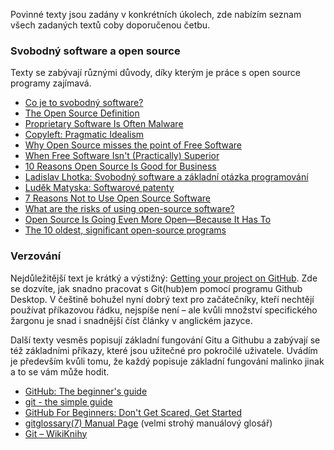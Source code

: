 Povinné texty jsou zadány v konkrétních úkolech, zde nabízím seznam všech zadaných textů coby doporučenou četbu.

### Svobodný software a open source

Texty se zabývají různými důvody, díky kterým je práce s open source programy zajímavá.

- [Co je to svobodný software?](http://www.gnu.org/philosophy/free-sw.cs.html)
- [The Open Source Definition](https://opensource.org/definition)
- [Proprietary Software Is Often Malware](http://www.gnu.org/philosophy/proprietary.html)
- [Copyleft: Pragmatic Idealism](http://www.gnu.org/philosophy/pragmatic.html)
- [Why Open Source misses the point of Free Software](http://www.gnu.org/philosophy/open-source-misses-the-point.html)
- [When Free Software Isn't (Practically) Superior](http://www.gnu.org/philosophy/when-free-software-isnt-practically-superior.html)
- [10 Reasons Open Source Is Good for Business](http://www.pcworld.com/article/209891/10_reasons_open_source_is_good_for_business.html)
- [Ladislav Lhotka: Svobodný software a základní otázka programování](http://webserver.ics.muni.cz/bulletin/articles/324.html)
- [Luděk Matyska: Softwarové patenty](http://webserver.ics.muni.cz/bulletin/articles/331.html)
- [7 Reasons Not to Use Open Source Software](http://www.cio.com/article/2378859/open-source-tools/7-reasons-not-to-use-open-source-software.html)
- [What are the risks of using open-source software?](https://powermore.dell.com/technology/risks-using-open-source-software/)
- [Open Source Is Going Even More Open—Because It Has To](http://www.wired.com/2015/07/open-source-going-even-openbecause/)
- [The 10 oldest, significant open-source programs](http://www.zdnet.com/article/the-10-oldest-significant-open-source-programs/)

### Verzování

Nejdůležitější text je krátký a výstižný: [Getting your project on GitHub](https://guides.github.com/introduction/getting-your-project-on-github/). Zde se dozvíte, jak snadno pracovat s Git(hub)em pomocí programu Github Desktop. V češtině bohužel nyní dobrý text pro začátečníky, kteří nechtějí používat příkazovou řádku, nejspíše není &ndash; ale kvůli množství specifického žargonu je snad i snadnější číst články v anglickém jazyce.

Další texty vesměs popisují základní fungování Gitu a Githubu a zabývají se též základními příkazy, které jsou užitečné pro pokročilé uživatele. Uvádím je především kvůli tomu, že každý popisuje základní fungování malinko jinak a to se vám může hodit.

- [GitHub: The beginner's guide](https://www.pluralsight.com/blog/software-development/github-tutorial)
- [git - the simple guide](http://rogerdudler.github.io/git-guide/)
- [GitHub For Beginners: Don't Get Scared, Get Started](http://readwrite.com/2013/09/30/understanding-github-a-journey-for-beginners-part-1)
- [gitglossary(7) Manual Page](https://www.kernel.org/pub/software/scm/git/docs/gitglossary.html) (velmi strohý manuálový glosář)
- [Git – WikiKnihy](https://cs.wikibooks.org/wiki/Git#V.C4.9Btev)
